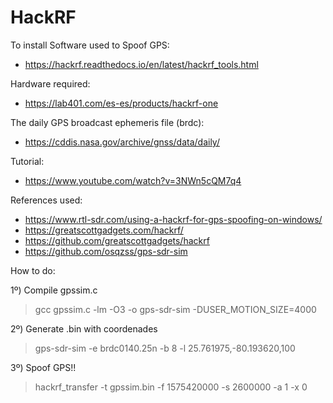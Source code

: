 # HackRF



To install Software used to Spoof GPS:

- https://hackrf.readthedocs.io/en/latest/hackrf_tools.html

Hardware required:

- https://lab401.com/es-es/products/hackrf-one

The daily GPS broadcast ephemeris file (brdc):

- https://cddis.nasa.gov/archive/gnss/data/daily/

Tutorial:

- https://www.youtube.com/watch?v=3NWn5cQM7q4

References used:

- https://www.rtl-sdr.com/using-a-hackrf-for-gps-spoofing-on-windows/
- https://greatscottgadgets.com/hackrf/
- https://github.com/greatscottgadgets/hackrf
- https://github.com/osqzss/gps-sdr-sim

How to do:

1º) Compile gpssim.c

> gcc gpssim.c -lm -O3 -o gps-sdr-sim -DUSER_MOTION_SIZE=4000

2º) Generate .bin with coordenades

> gps-sdr-sim -e brdc0140.25n -b 8 -l 25.761975,-80.193620,100

3º) Spoof GPS!!

> hackrf_transfer -t gpssim.bin -f 1575420000 -s 2600000 -a 1 -x 0

